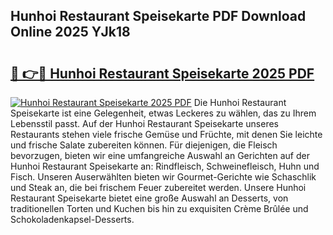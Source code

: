 ## Hunhoi Restaurant Speisekarte PDF Download Online 2025 YJk18

# <h2><a href="http://gcd4px.nevu.top/?p=Hunhoi+Restaurant+Speisekarte">🔗 👉🔴 Hunhoi Restaurant Speisekarte 2025 PDF</a></h2>

[![Hunhoi Restaurant Speisekarte 2025 PDF](https://i.imgur.com/dBaPXMq.png)](http://gcd4px.nevu.top/?p=Hunhoi+Restaurant+Speisekarte)
Die Hunhoi Restaurant Speisekarte ist eine Gelegenheit, etwas Leckeres zu wählen, das zu Ihrem Lebensstil passt. Auf der Hunhoi Restaurant Speisekarte unseres Restaurants stehen viele frische Gemüse und Früchte, mit denen Sie leichte und frische Salate zubereiten können. Für diejenigen, die Fleisch bevorzugen, bieten wir eine umfangreiche Auswahl an Gerichten auf der Hunhoi Restaurant Speisekarte an: Rindfleisch, Schweinefleisch, Huhn und Fisch. Unseren Auserwählten bieten wir Gourmet-Gerichte wie Schaschlik und Steak an, die bei frischem Feuer zubereitet werden. Unsere Hunhoi Restaurant Speisekarte bietet eine große Auswahl an Desserts, von traditionellen Torten und Kuchen bis hin zu exquisiten Crème Brûlée und Schokoladenkapsel-Desserts.
